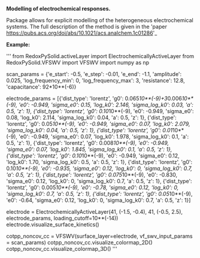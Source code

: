 **Modelling of electrochemical responses.**

Package allows for explicit modelling of the heterogeneous electrochemical systems.
The full description of the method is given in the 'paper <https://pubs.acs.org/doi/abs/10.1021/acs.analchem.1c01286>'_

**Example:**

'''
  from RedoxPySolid.activeLayer import ElectrochemicallyActiveLayer
  from RedoxPySolid.VFSWV import VFSWV
  import numpy as np

  scan_params = {'e_start': -0.5,
                  'e_step': -0.01,
                  'e_end': -1.1,
                  'amplitude': 0.025,
                  'log_frequency_min': 0,
                  'log_frequency_max': 3,
                  'resistance': 12.8,
                  'capacitance': 92*10**(-6)}

  electrode_params = [{'dist_type': 'lorentz',
            'g0': 0.065*10**(-9)+3*0.006*10**(-9),
            'e0': -0.949,
            'sigma_e0': 0.15,
            'log_k0': 2.146,
            'sigma_log_k0': 0.03,
            'a': 0.5,
            'z': 1},
            {'dist_type': 'lorentz',
            'g0': 0.10*10**(-9),
            'e0': -0.949,
            'sigma_e0': 0.08,
            'log_k0': 2.114,
            'sigma_log_k0': 0.04,
            'a': 0.5,
            'z': 1},
              {'dist_type': 'lorentz',
            'g0': 0.05*10**(-9),
            'e0': -0.949,
            'sigma_e0': 0.07,
            'log_k0': 2.079,
            'sigma_log_k0': 0.04,
              'a': 0.5,
              'z': 1},
            {'dist_type': 'lorentz',
            'g0': 0.01*10**(-9),
            'e0': -0.949,
            'sigma_e0': 0.07,
            'log_k0': 1.978,
            'sigma_log_k0': 0.1,
            'a': 0.5,
            'z': 1},
            {'dist_type': 'lorentz',
            'g0': 0.008*10**(-9),
            'e0': -0.949,
            'sigma_e0': 0.07,
            'log_k0': 1.845,
            'sigma_log_k0': 0.1,
            'a': 0.5,
            'z': 1},
            {'dist_type': 'lorentz',
            'g0': 0.10*10**(-9),
            'e0': -0.949,
            'sigma_e0': 0.12,
            'log_k0': 1.70,
            'sigma_log_k0': 0.5,
            'a': 0.5,
            'z': 1},
              {'dist_type': 'lorentz',
            'g0': 0.10*10**(-9),
            'e0': -0.935,
            'sigma_e0': 0.12,
            'log_k0': 0,
            'sigma_log_k0': 0.7,
              'a': 0.5,
              'z': 1},
              {'dist_type': 'lorentz',
            'g0': 0.075*10**(-9),
            'e0': -0.830,
            'sigma_e0': 0.12,
            'log_k0': 0,
            'sigma_log_k0': 0.7,
              'a': 0.5,
              'z': 1},
              {'dist_type': 'lorentz',
            'g0': 0.005*10**(-9),
            'e0': -0.78,
            'sigma_e0': 0.12,
            'log_k0': 0,
            'sigma_log_k0': 0.7,
              'a': 0.5,
              'z': 1},
              {'dist_type': 'lorentz',
            'g0': 0.05*10**(-9),
            'e0': -0.64,
            'sigma_e0': 0.12,
            'log_k0': 0,
            'sigma_log_k0': 0.7,
              'a': 0.5,
              'z': 1}]

  electrode = ElectrochemicallyActiveLayer(41, (-1.5, -0.4), 41, (-0.5, 2.5), electrode_params, loading_cutoff=10**(-14))
  electrode.visualize_surface_kinetics()

  cotpp_noncov_cc = VFSWV(surface_layer=electrode, vf_swv_input_params = scan_params)
  cotpp_noncov_cc.visualize_colormap_2D()
  cotpp_noncov_cc.visualize_colormap_3D()
'''

